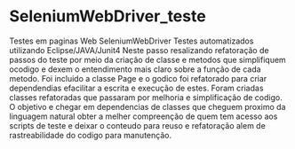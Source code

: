 # SeleniumWebDriver_teste
 Testes em paginas Web SeleniumWebDriver
 Testes automatizados utilizando Eclipse/JAVA/Junit4
 Neste passo resalizando refatoração de passos do teste
 por meio da criação de classe e metodos que simplifiquem
 ocodigo e dexem o entendimento mais claro sobre a função de cada metodo.
 Foi incluido a classe Page e o godico foi refatorado para criar dependendias
 efacilitar a escrita e execução de estes.
 Foram criadas classes refatoradas que passaram por melhoria e simplificação de codigo.
 O objetivo e chegar em dependencias de classes que cheguem proximo da linguagem natural
 obter a melher compreenção de quem tem acesso aos scripts de teste e deixar o conteudo para 
 reuso e refatoração alem de rastreabilidade do codigo para manutenção.

